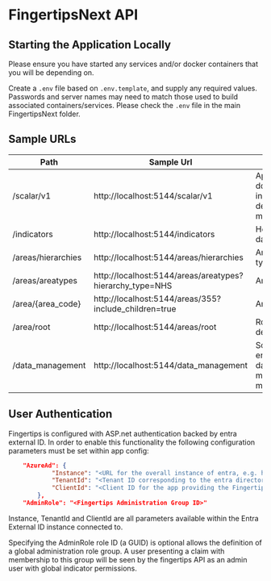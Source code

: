 ﻿# FingertipsNext API

## Starting the Application Locally

Please ensure you have started any services and/or docker containers that you will be depending on.

Create a `.env` file based on `.env.template`, and supply any required values. Passwords and server names may need to
match those used to build associated containers/services. Please check the `.env` file in the main FingertipsNext folder.

## Sample URLs

| Path               | Sample Url                                               | Note                                         |
|--------------------|----------------------------------------------------------|----------------------------------------------|
| /scalar/v1         | http://localhost:5144/scalar/v1                          | Api documentation in development mode server |
| /indicators        | http://localhost:5144/indicators                         | Healthcare data                              |
| /areas/hierarchies | http://localhost:5144/areas/hierarchies                  | Area hierarchy types                         |
| /areas/areatypes   | http://localhost:5144/areas/areatypes?hierarchy_type=NHS | Area types                                   |
| /area/{area_code}  | http://localhost:5144/areas/355?include_children=true    | Area details                                 |
| /area/root         | http://localhost:5144/areas/root                         | Root area details                            |
| /data_management   | http://localhost:5144/data_management                    | Scaffold endpoint for data management module |

## User Authentication

Fingertips is configured with ASP.net authentication backed by entra external ID. 
In order to enable this functionality the following configuration parameters must be set within app config:

```json
    "AzureAd": {
            "Instance": "<URL for the overall instance of entra, e.g. https://fingertipsdemoentra.ciamlogin.com/",
            "TenantId": "<Tenant ID corresponding to the entra directory>",
            "ClientId": "<Client ID for the app providing the Fingertips API>"
        },
    "AdminRole": "<Fingertips Administration Group ID>"
```

Instance, TenantId and ClientId are all parameters available within the Entra External ID instance connected to.

Specifying the AdminRole role ID (a GUID) is optional allows the definition of a global administration role group. 
A user presenting a claim with membership to this group will be seen by the fingertips API as an admin user with global indicator permissions.
